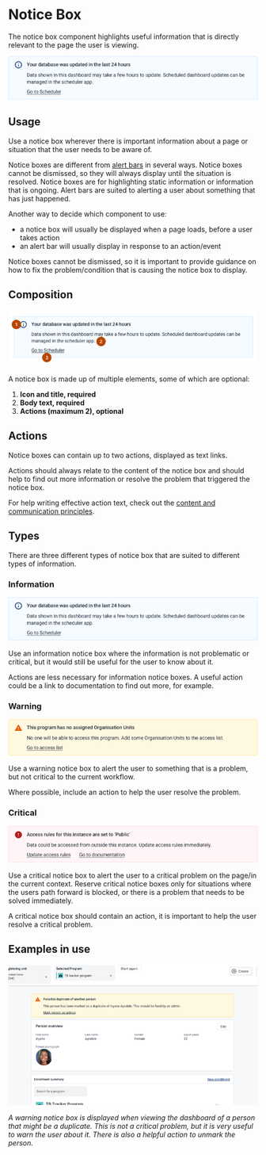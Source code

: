 # Notice Box
The notice box component highlights useful information that is directly relevant to the page the user is viewing.

![](../images/notice-box-information.png)

<!-- [Specs for building notice bar](https://sketch.cloud/s/DwkDk/a/Q5EqdY) -->


## Usage
Use a notice box wherever there is important information about a page or situation that the user needs to be aware of.

Notice boxes are different from [alert bars](alertbar.md) in several ways. Notice boxes cannot be dismissed, so they will always display until the situation is resolved. Notice boxes are for highlighting static information or information that is ongoing. Alert bars are suited to alerting a user about something that has just happened.

Another way to decide which component to use:

- a notice box will usually be displayed when a page loads, before a user takes action
- an alert bar will usually display in response to an action/event

Notice boxes cannot be dismissed, so it is important to provide guidance on how to fix the problem/condition that is causing the notice box to display.

## Composition

![](../images/notice-box-composition.png)

A notice box is made up of multiple elements, some of which are optional:

1. **Icon and title, required**
2. **Body text, required**
3. **Actions (maximum 2), optional**

## Actions
Notice boxes can contain up to two actions, displayed as text links.

Actions should always relate to the content of the notice box and should help to find out more information or resolve the problem that triggered the notice box.

For help writing effective action text, check out the [content and communication principles](../principles/content-communication.md).

## Types

There are three different types of notice box that are suited to different types of information.

### Information
![](../images/notice-box-information.png)

Use an information notice box where the information is not problematic or critical, but it would still be useful for the user to know about it.

Actions are less necessary for information notice boxes. A useful action could be a link to documentation to find out  more, for example.

### Warning
![](../images/notice-box-warning.png)

Use a warning notice box to alert the user to something that is a problem, but not critical to the current workflow.

Where possible, include an action to help the user resolve the problem.

### Critical
![](../images/notice-box-critical.png)

Use a critical notice box to alert the user to a critical problem on the page/in the current context. Reserve critical notice boxes only for situations where the users path forward is blocked, or there is a problem that needs to be solved immediately.

A critical notice box should contain an action, it is important to help the user resolve a critical problem.

## Examples in use

![](../images/notice-box-example.png)

*A warning notice box is displayed when viewing the dashboard of a person that might be a duplicate. This is not a critical problem, but it is very useful to warn the user about it. There is also a helpful action to unmark the person.*
